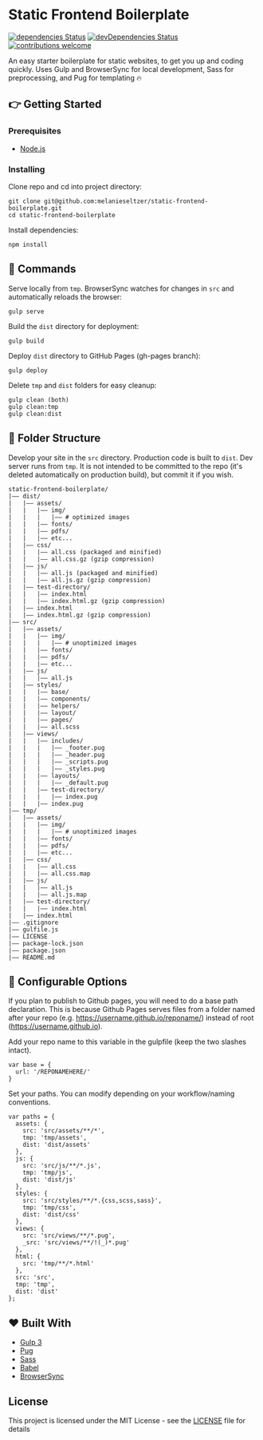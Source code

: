 # Static Frontend Boilerplate
[![dependencies Status](https://david-dm.org/melanieseltzer/static-frontend-boilerplate/status.svg)](https://david-dm.org/melanieseltzer/static-frontend-boilerplate) [![devDependencies Status](https://david-dm.org/melanieseltzer/static-frontend-boilerplate/dev-status.svg)](https://david-dm.org/melanieseltzer/static-frontend-boilerplate?type=dev) [![contributions welcome](https://img.shields.io/badge/contributions-welcome-brightgreen.svg?style=flat)](https://github.com/melanieseltzer/static-frontend-boilerplate/issues)

An easy starter boilerplate for static websites, to get you up and coding quickly. Uses Gulp and BrowserSync for local development, Sass for preprocessing, and Pug for templating :fire:

## :point_right: Getting Started

### Prerequisites

- [Node.js](https://nodejs.org/en/)

### Installing

Clone repo and cd into project directory:

```
git clone git@github.com:melanieseltzer/static-frontend-boilerplate.git
cd static-frontend-boilerplate
```

Install dependencies:

```
npm install
```

## :rocket: Commands

Serve locally from `tmp`. BrowserSync watches for changes in `src` and automatically reloads the browser:

```
gulp serve
```

Build the `dist` directory for deployment:

```
gulp build
```

Deploy `dist` directory to GitHub Pages (gh-pages branch):

```
gulp deploy
```

Delete `tmp` and `dist` folders for easy cleanup:

```
gulp clean (both)
gulp clean:tmp
gulp clean:dist
```

## :file_folder: Folder Structure

Develop your site in the `src` directory. Production code is built to `dist`. Dev server runs from `tmp`. It is not intended to be committed to the repo (it's deleted automatically on production build), but commit it if you wish.

```
static-frontend-boilerplate/
|—— dist/
|   |—— assets/
|   |   |—— img/
|   |   |   |—— # optimized images
|   |   |—— fonts/
|   |   |—— pdfs/
|   |   |—— etc...
|   |—— css/
|   |   |—— all.css (packaged and minified)
|   |   |—— all.css.gz (gzip compression)
|   |—— js/
|   |   |—— all.js (packaged and minified)
|   |   |—— all.js.gz (gzip compression)
|   |—— test-directory/
|   |   |—— index.html
|   |   |—— index.html.gz (gzip compression)
|   |—— index.html
|   |—— index.html.gz (gzip compression)
|—— src/
|   |—— assets/
|   |   |—— img/
|   |   |   |—— # unoptimized images
|   |   |—— fonts/
|   |   |—— pdfs/
|   |   |—— etc...
|   |—— js/
|   |   |—— all.js
|   |—— styles/
|   |   |—— base/
|   |   |—— components/
|   |   |—— helpers/
|   |   |—— layout/
|   |   |—— pages/
|   |   |—— all.scss
|   |—— views/
|   |   |—— includes/
|   |   |   |—— _footer.pug
|   |   |   |—— _header.pug
|   |   |   |—— _scripts.pug
|   |   |   |—— _styles.pug
|   |   |—— layouts/
|   |   |   |—— _default.pug
|   |   |—— test-directory/
|   |   |   |—— index.pug
|   |   |—— index.pug
|—— tmp/
|   |—— assets/
|   |   |—— img/
|   |   |   |—— # unoptimized images
|   |   |—— fonts/
|   |   |—— pdfs/
|   |   |—— etc...
|   |—— css/
|   |   |—— all.css
|   |   |—— all.css.map
|   |—— js/
|   |   |—— all.js
|   |   |—— all.js.map
|   |—— test-directory/
|   |   |—— index.html
|   |—— index.html
|—— .gitignore
|—— gulfile.js
|—— LICENSE
|—— package-lock.json
|—— package.json
|—— README.md
```

## :wrench: Configurable Options

If you plan to publish to Github pages, you will need to do a base path declaration. This is because Github Pages serves files from a folder named after your repo (e.g. https://username.github.io/reponame/) instead of root (https://username.github.io).

Add your repo name to this variable in the gulpfile (keep the two slashes intact).

```
var base = {
  url: '/REPONAMEHERE/'
}
```

Set your paths. You can modify depending on your workflow/naming conventions.

```
var paths = {
  assets: {
    src: 'src/assets/**/*',
    tmp: 'tmp/assets',
    dist: 'dist/assets'
  },
  js: {
    src: 'src/js/**/*.js',
    tmp: 'tmp/js',
    dist: 'dist/js'
  },
  styles: {
    src: 'src/styles/**/*.{css,scss,sass}',
    tmp: 'tmp/css',
    dist: 'dist/css'
  },
  views: {
    src: 'src/views/**/*.pug',
    _src: 'src/views/**/!(_)*.pug'
  },
  html: {
    src: 'tmp/**/*.html'
  },
  src: 'src',
  tmp: 'tmp',
  dist: 'dist'
};
```

## :heart: Built With

- [Gulp 3](https://gulpjs.com/)
- [Pug](https://pugjs.org)
- [Sass](http://sass-lang.com/)
- [Babel](https://babeljs.io/)
- [BrowserSync](https://browsersync.io/)

## License

This project is licensed under the MIT License - see the [LICENSE](LICENSE) file for details
